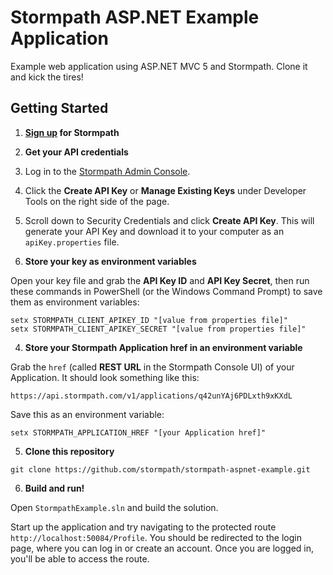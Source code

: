 # Stormpath ASP.NET Example Application

Example web application using ASP.NET MVC 5 and Stormpath. Clone it and kick the tires!

## Getting Started

1. **[Sign up](https://api.stormpath.com/register) for Stormpath**

2. **Get your API credentials**

  1. Log in to the [Stormpath Admin Console](https://api.stormpath.com/).
  2. Click the **Create API Key** or **Manage Existing Keys** under Developer Tools on the right side of the page. 
  3. Scroll down to Security Credentials and click **Create API Key**. This will generate your API Key and download it to your computer as an `apiKey.properties` file.

3. **Store your key as environment variables**

  Open your key file and grab the **API Key ID** and **API Key Secret**, then run these commands in PowerShell (or the Windows Command Prompt) to save them as environment variables:

  ```
  setx STORMPATH_CLIENT_APIKEY_ID "[value from properties file]"
  setx STORMPATH_CLIENT_APIKEY_SECRET "[value from properties file]"
  ```
  
4. **Store your Stormpath Application href in an environment variable**

  Grab the `href` (called **REST URL** in the Stormpath Console UI) of your Application. It should look something like this:

  `https://api.stormpath.com/v1/applications/q42unYAj6PDLxth9xKXdL`

  Save this as an environment variable:

  ```
  setx STORMPATH_APPLICATION_HREF "[your Application href]"
  ```

5. **Clone this repository**

  ```
  git clone https://github.com/stormpath/stormpath-aspnet-example.git
  ```
  
6. **Build and run!**
  
  Open `StormpathExample.sln` and build the solution.

  Start up the application and try navigating to the protected route `http://localhost:50084/Profile`. You should be redirected to the login page, where you can log in or create an account. Once you are logged in, you'll be able to access the route.
